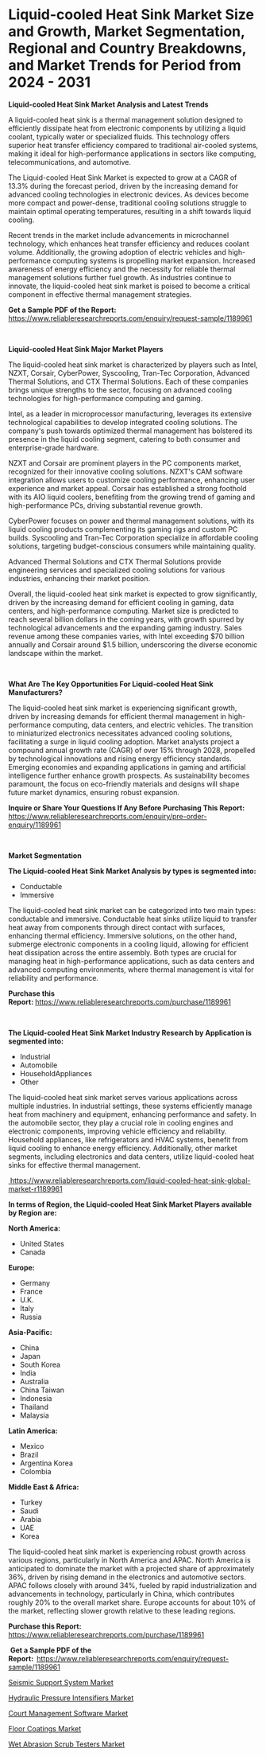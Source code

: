 <p><h1>Liquid-cooled Heat Sink Market Size and Growth, Market Segmentation, Regional and Country Breakdowns, and Market Trends for Period from 2024 -  2031</h1></p><p><strong>Liquid-cooled Heat Sink Market Analysis and Latest Trends</strong></p>
<p><p>A liquid-cooled heat sink is a thermal management solution designed to efficiently dissipate heat from electronic components by utilizing a liquid coolant, typically water or specialized fluids. This technology offers superior heat transfer efficiency compared to traditional air-cooled systems, making it ideal for high-performance applications in sectors like computing, telecommunications, and automotive.</p><p>The Liquid-cooled Heat Sink Market is expected to grow at a CAGR of 13.3% during the forecast period, driven by the increasing demand for advanced cooling technologies in electronic devices. As devices become more compact and power-dense, traditional cooling solutions struggle to maintain optimal operating temperatures, resulting in a shift towards liquid cooling. </p><p>Recent trends in the market include advancements in microchannel technology, which enhances heat transfer efficiency and reduces coolant volume. Additionally, the growing adoption of electric vehicles and high-performance computing systems is propelling market expansion. Increased awareness of energy efficiency and the necessity for reliable thermal management solutions further fuel growth. As industries continue to innovate, the liquid-cooled heat sink market is poised to become a critical component in effective thermal management strategies.</p></p>
<p><strong>Get a Sample PDF of the Report:&nbsp;</strong> <a href="https://www.reliableresearchreports.com/enquiry/request-sample/1189961?utm_campaign=36&utm_medium=2&utm_source=Github&utm_content=ia&utm_term=30102024&utm_id=liquid-cooled-heat-sink">https://www.reliableresearchreports.com/enquiry/request-sample/1189961</a></p>
<p>&nbsp;</p>
<p><strong>Liquid-cooled Heat Sink Major Market Players</strong></p>
<p><p>The liquid-cooled heat sink market is characterized by players such as Intel, NZXT, Corsair, CyberPower, Syscooling, Tran-Tec Corporation, Advanced Thermal Solutions, and CTX Thermal Solutions. Each of these companies brings unique strengths to the sector, focusing on advanced cooling technologies for high-performance computing and gaming.</p><p>Intel, as a leader in microprocessor manufacturing, leverages its extensive technological capabilities to develop integrated cooling solutions. The company's push towards optimized thermal management has bolstered its presence in the liquid cooling segment, catering to both consumer and enterprise-grade hardware.</p><p>NZXT and Corsair are prominent players in the PC components market, recognized for their innovative cooling solutions. NZXT's CAM software integration allows users to customize cooling performance, enhancing user experience and market appeal. Corsair has established a strong foothold with its AIO liquid coolers, benefiting from the growing trend of gaming and high-performance PCs, driving substantial revenue growth.</p><p>CyberPower focuses on power and thermal management solutions, with its liquid cooling products complementing its gaming rigs and custom PC builds. Syscooling and Tran-Tec Corporation specialize in affordable cooling solutions, targeting budget-conscious consumers while maintaining quality.</p><p>Advanced Thermal Solutions and CTX Thermal Solutions provide engineering services and specialized cooling solutions for various industries, enhancing their market position. </p><p>Overall, the liquid-cooled heat sink market is expected to grow significantly, driven by the increasing demand for efficient cooling in gaming, data centers, and high-performance computing. Market size is predicted to reach several billion dollars in the coming years, with growth spurred by technological advancements and the expanding gaming industry. Sales revenue among these companies varies, with Intel exceeding $70 billion annually and Corsair around $1.5 billion, underscoring the diverse economic landscape within the market.</p></p>
<p>&nbsp;</p>
<p><strong>What Are The Key Opportunities For Liquid-cooled Heat Sink Manufacturers?</strong></p>
<p><p>The liquid-cooled heat sink market is experiencing significant growth, driven by increasing demands for efficient thermal management in high-performance computing, data centers, and electric vehicles. The transition to miniaturized electronics necessitates advanced cooling solutions, facilitating a surge in liquid cooling adoption. Market analysts project a compound annual growth rate (CAGR) of over 15% through 2028, propelled by technological innovations and rising energy efficiency standards. Emerging economies and expanding applications in gaming and artificial intelligence further enhance growth prospects. As sustainability becomes paramount, the focus on eco-friendly materials and designs will shape future market dynamics, ensuring robust expansion.</p></p>
<p><strong>Inquire or Share Your Questions If Any Before Purchasing This Report:</strong> <a href="https://www.reliableresearchreports.com/enquiry/pre-order-enquiry/1189961?utm_campaign=36&utm_medium=2&utm_source=Github&utm_content=ia&utm_term=30102024&utm_id=liquid-cooled-heat-sink">https://www.reliableresearchreports.com/enquiry/pre-order-enquiry/1189961</a></p>
<p>&nbsp;</p>
<p><strong>Market Segmentation</strong></p>
<p><strong>The Liquid-cooled Heat Sink Market Analysis by types is segmented into:</strong></p>
<p><ul><li>Conductable</li><li>Immersive</li></ul></p>
<p><p>The liquid-cooled heat sink market can be categorized into two main types: conductable and immersive. Conductable heat sinks utilize liquid to transfer heat away from components through direct contact with surfaces, enhancing thermal efficiency. Immersive solutions, on the other hand, submerge electronic components in a cooling liquid, allowing for efficient heat dissipation across the entire assembly. Both types are crucial for managing heat in high-performance applications, such as data centers and advanced computing environments, where thermal management is vital for reliability and performance.</p></p>
<p><strong>Purchase this Report:&nbsp;</strong><a href="https://www.reliableresearchreports.com/purchase/1189961?utm_campaign=36&utm_medium=2&utm_source=Github&utm_content=ia&utm_term=30102024&utm_id=liquid-cooled-heat-sink">https://www.reliableresearchreports.com/purchase/1189961</a></p>
<p>&nbsp;</p>
<p><strong>The Liquid-cooled Heat Sink Market Industry Research by Application is segmented into:</strong></p>
<p><ul><li>Industrial</li><li>Automobile</li><li>HouseholdAppliances</li><li>Other</li></ul></p>
<p><p>The liquid-cooled heat sink market serves various applications across multiple industries. In industrial settings, these systems efficiently manage heat from machinery and equipment, enhancing performance and safety. In the automobile sector, they play a crucial role in cooling engines and electronic components, improving vehicle efficiency and reliability. Household appliances, like refrigerators and HVAC systems, benefit from liquid cooling to enhance energy efficiency. Additionally, other market segments, including electronics and data centers, utilize liquid-cooled heat sinks for effective thermal management.</p></p>
<p><a href="https://www.reliableresearchreports.com/liquid-cooled-heat-sink-global-market-r1189961?utm_campaign=36&utm_medium=2&utm_source=Github&utm_content=ia&utm_term=30102024&utm_id=liquid-cooled-heat-sink">&nbsp;https://www.reliableresearchreports.com/liquid-cooled-heat-sink-global-market-r1189961</a></p>
<p><strong>In terms of Region, the Liquid-cooled Heat Sink Market Players available by Region are:</strong></p>
<p>
    <p> <strong> North America: </strong>
        <ul>
            <li>United States</li>
            <li>Canada</li>
        </ul>
        </p> 
    <p> <strong> Europe: </strong>
        <ul>
            <li>Germany</li>
            <li>France</li>
            <li>U.K.</li>
            <li>Italy</li>
            <li>Russia</li>
        </ul>
        </p> 
    <p> <strong> Asia-Pacific: </strong>
        <ul>
            <li>China</li>
            <li>Japan</li>
            <li>South Korea</li>
            <li>India</li>
            <li>Australia</li>
            <li>China Taiwan</li>
            <li>Indonesia</li>
            <li>Thailand</li>
            <li>Malaysia</li>
        </ul>
        </p> 
    <p> <strong> Latin America: </strong>
        <ul>
            <li>Mexico</li>
            <li>Brazil</li>
            <li>Argentina Korea</li>
            <li>Colombia</li>
        </ul>
        </p> 
    <p> <strong> Middle East & Africa: </strong>
        <ul>
            <li>Turkey</li>
            <li>Saudi</li>
            <li>Arabia</li>
            <li>UAE</li>
            <li>Korea</li>
        </ul>
    </p>
    </p>
<p><p>The liquid-cooled heat sink market is experiencing robust growth across various regions, particularly in North America and APAC. North America is anticipated to dominate the market with a projected share of approximately 36%, driven by rising demand in the electronics and automotive sectors. APAC follows closely with around 34%, fueled by rapid industrialization and advancements in technology, particularly in China, which contributes roughly 20% to the overall market share. Europe accounts for about 10% of the market, reflecting slower growth relative to these leading regions.</p></p>
<p><strong>Purchase this Report: </strong><a href="https://www.reliableresearchreports.com/purchase/1189961?utm_campaign=36&utm_medium=2&utm_source=Github&utm_content=ia&utm_term=30102024&utm_id=liquid-cooled-heat-sink">https://www.reliableresearchreports.com/purchase/1189961</a></p>
<p>&nbsp;<strong>Get a Sample PDF of the Report:&nbsp;&nbsp;</strong><a href="https://www.reliableresearchreports.com/enquiry/request-sample/1189961?utm_campaign=36&utm_medium=2&utm_source=Github&utm_content=ia&utm_term=30102024&utm_id=liquid-cooled-heat-sink">https://www.reliableresearchreports.com/enquiry/request-sample/1189961</a></p>
<p><strong></strong></p>
<p><p><a href="https://issuu.com/reportprime-2/docs/seismic-support-system-market-size-_89ea6049303562?utm_campaign=36&utm_medium=2&utm_source=Github&utm_content=ia&utm_term=30102024&utm_id=liquid-cooled-heat-sink">Seismic Support System Market</a></p><p><a href="https://github.com/AngelaWalsh696/Market-Research-Report-List-1/blob/main/hydraulic-pressure-intensifiers-market.md?utm_campaign=36&utm_medium=2&utm_source=Github&utm_content=ia&utm_term=30102024&utm_id=liquid-cooled-heat-sink">Hydraulic Pressure Intensifiers Market</a></p><p><a href="https://www.linkedin.com/pulse/court-management-software-market-velocity-146-cagr-trajectory-wn3yc?utm_campaign=36&utm_medium=2&utm_source=Github&utm_content=ia&utm_term=30102024&utm_id=liquid-cooled-heat-sink">Court Management Software Market</a></p><p><a href="https://medium.com/@meegehretza4w/the-global-floor-coatings-market-identifies-drivers-restraints-opportunities-and-trends-939a5f341b0b?utm_campaign=36&utm_medium=2&utm_source=Github&utm_content=ia&utm_term=30102024&utm_id=liquid-cooled-heat-sink">Floor Coatings Market</a></p><p><a href="https://issuu.com/reportprime-2/docs/wet-abrasion-scrub-testers-market-s_7c30482376040b?utm_campaign=36&utm_medium=2&utm_source=Github&utm_content=ia&utm_term=30102024&utm_id=liquid-cooled-heat-sink">Wet Abrasion Scrub Testers Market</a></p></p>